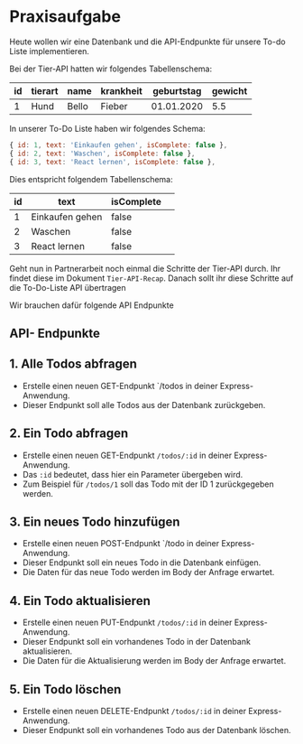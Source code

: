 # Praxisaufgabe

Heute wollen wir eine Datenbank und die API-Endpunkte für unsere To-do Liste implementieren.

Bei der Tier-API hatten wir folgendes Tabellenschema:

| id  | tierart | name  | krankheit | geburtstag | gewicht |
|-----|---------|-------|-----------|------------|---------|
| 1   | Hund    | Bello | Fieber    | 01.01.2020 | 5.5     |

In unserer To-Do Liste haben wir folgendes Schema:

```JavaScript
{ id: 1, text: 'Einkaufen gehen', isComplete: false },
{ id: 2, text: 'Waschen', isComplete: false },
{ id: 3, text: 'React lernen', isComplete: false },
```

Dies entspricht folgendem Tabellenschema:

| id  | text            | isComplete |     |
| --- | --------------- | ---------- | --- |
| 1   | Einkaufen gehen | false      |     |
| 2   | Waschen         | false      |     |
| 3   | React lernen    | false      |     |

Geht nun in Partnerarbeit noch einmal die Schritte der Tier-API durch. Ihr findet diese im Dokument `Tier-API-Recap`. Danach sollt ihr diese Schritte auf die To-Do-Liste API übertragen

Wir brauchen dafür folgende API Endpunkte

## API- Endpunkte

## 1. Alle Todos abfragen

- Erstelle einen neuen GET-Endpunkt `/todos in deiner Express-Anwendung.
- Dieser Endpunkt soll alle Todos aus der Datenbank zurückgeben.

## 2. Ein Todo abfragen

- Erstelle einen neuen GET-Endpunkt `/todos/:id` in deiner Express-Anwendung.
- Das `:id` bedeutet, dass hier ein Parameter übergeben wird.
- Zum Beispiel für `/todos/1` soll das Todo mit der ID 1 zurückgegeben werden.
## 3. Ein neues Todo hinzufügen

- Erstelle einen neuen POST-Endpunkt `/todo in deiner Express-Anwendung.
- Dieser Endpunkt soll ein neues Todo in die Datenbank einfügen.
- Die Daten für das neue Todo werden im Body der Anfrage erwartet.

## 4. Ein Todo aktualisieren

- Erstelle einen neuen PUT-Endpunkt `/todos/:id` in deiner Express-Anwendung.
- Dieser Endpunkt soll ein vorhandenes Todo in der Datenbank aktualisieren.
- Die Daten für die Aktualisierung werden im Body der Anfrage erwartet.
## 5. Ein Todo löschen

- Erstelle einen neuen DELETE-Endpunkt `/todos/:id` in deiner Express-Anwendung.
- Dieser Endpunkt soll ein vorhandenes Todo aus der Datenbank löschen.
